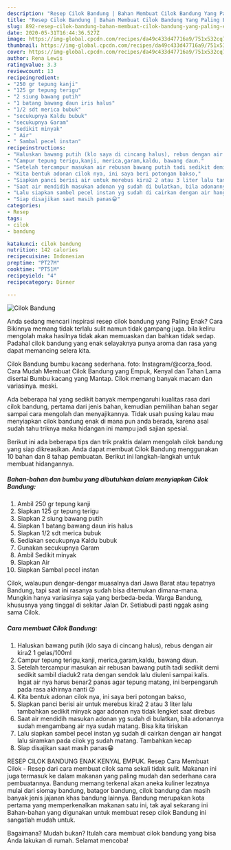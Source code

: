 ```yaml
---
description: "Resep Cilok Bandung | Bahan Membuat Cilok Bandung Yang Paling Enak"
title: "Resep Cilok Bandung | Bahan Membuat Cilok Bandung Yang Paling Enak"
slug: 892-resep-cilok-bandung-bahan-membuat-cilok-bandung-yang-paling-enak
date: 2020-05-31T16:44:36.527Z
image: https://img-global.cpcdn.com/recipes/da49c433d47716a9/751x532cq70/cilok-bandung-foto-resep-utama.jpg
thumbnail: https://img-global.cpcdn.com/recipes/da49c433d47716a9/751x532cq70/cilok-bandung-foto-resep-utama.jpg
cover: https://img-global.cpcdn.com/recipes/da49c433d47716a9/751x532cq70/cilok-bandung-foto-resep-utama.jpg
author: Rena Lewis
ratingvalue: 3.3
reviewcount: 13
recipeingredient:
- "250 gr tepung kanji"
- "125 gr tepung terigu"
- "2 siung bawang putih"
- "1 batang bawang daun iris halus"
- "1/2 sdt merica bubuk"
- "secukupnya Kaldu bubuk"
- "secukupnya Garam"
- "Sedikit minyak"
- " Air"
- " Sambal pecel instan"
recipeinstructions:
- "Haluskan bawang putih (klo saya di cincang halus), rebus dengan air kira2 1 gelas/100ml"
- "Campur tepung terigu,kanji, merica,garam,kaldu, bawang daun."
- "Setelah tercampur masukan air rebusan bawang putih tadi sedikit demi sedikit sambil diaduk2 rata dengan sendok lalu diuleni sampai kalis. Ingat air nya harus benar2 panas agar tepung matang, ini berpengaruh pada rasa akhirnya nanti 😉"
- "Kita bentuk adonan cilok nya, ini saya beri potongan bakso,"
- "Siapkan panci berisi air untuk merebus kira2 2 atau 3 liter lalu tambahkan sedikit minyak agar adonan nya tidak lengket saat direbus"
- "Saat air mendidih masukan adonan yg sudah di bulatkan, bila adonannya sudah mengambang air nya sudah matang. Bisa kita tiriskan"
- "Lalu siapkan sambel pecel instan yg sudah di cairkan dengan air hangat lalu siramkan pada cilok yg sudah matang. Tambahkan kecap"
- "Siap disajikan saat masih panas😁"
categories:
- Resep
tags:
- cilok
- bandung

katakunci: cilok bandung 
nutrition: 142 calories
recipecuisine: Indonesian
preptime: "PT27M"
cooktime: "PT51M"
recipeyield: "4"
recipecategory: Dinner

---
```



![Cilok Bandung](https://img-global.cpcdn.com/recipes/da49c433d47716a9/751x532cq70/cilok-bandung-foto-resep-utama.jpg)

Anda sedang mencari inspirasi resep cilok bandung yang Paling Enak? Cara Bikinnya memang tidak terlalu sulit namun tidak gampang juga. bila keliru mengolah maka hasilnya tidak akan memuaskan dan bahkan tidak sedap. Padahal cilok bandung yang enak selayaknya punya aroma dan rasa yang dapat memancing selera kita.

Cilok Bandung bumbu kacang sederhana. foto: Instagram/@corza_food. Cara Mudah Membuat Cilok Bandung yang Empuk, Kenyal dan Tahan Lama disertai Bumbu kacang yang Mantap. Cilok memang banyak macam dan variasinya. meski.

Ada beberapa hal yang sedikit banyak mempengaruhi kualitas rasa dari cilok bandung, pertama dari jenis bahan, kemudian pemilihan bahan segar sampai cara mengolah dan menyajikannya. Tidak usah pusing kalau mau menyiapkan cilok bandung enak di mana pun anda berada, karena asal sudah tahu triknya maka hidangan ini mampu jadi sajian spesial.


Berikut ini ada beberapa tips dan trik praktis dalam mengolah cilok bandung yang siap dikreasikan. Anda dapat membuat Cilok Bandung menggunakan 10 bahan dan 8 tahap pembuatan. Berikut ini langkah-langkah untuk membuat hidangannya.

<!--inarticleads1-->

##### Bahan-bahan dan bumbu yang dibutuhkan dalam menyiapkan Cilok Bandung:

1. Ambil 250 gr tepung kanji
1. Siapkan 125 gr tepung terigu
1. Siapkan 2 siung bawang putih
1. Siapkan 1 batang bawang daun iris halus
1. Siapkan 1/2 sdt merica bubuk
1. Sediakan secukupnya Kaldu bubuk
1. Gunakan secukupnya Garam
1. Ambil Sedikit minyak
1. Siapkan  Air
1. Siapkan  Sambal pecel instan


Cilok, walaupun dengar-dengar muasalnya dari Jawa Barat atau tepatnya Bandung, tapi saat ini rasanya sudah bisa ditemukan dimana-mana. Mungkin hanya variasinya saja yang berbeda-beda. Warga Bandung, khususnya yang tinggal di sekitar Jalan Dr. Setiabudi pasti nggak asing sama Cilok. 

<!--inarticleads2-->

##### Cara membuat Cilok Bandung:

1. Haluskan bawang putih (klo saya di cincang halus), rebus dengan air kira2 1 gelas/100ml
1. Campur tepung terigu,kanji, merica,garam,kaldu, bawang daun.
1. Setelah tercampur masukan air rebusan bawang putih tadi sedikit demi sedikit sambil diaduk2 rata dengan sendok lalu diuleni sampai kalis. Ingat air nya harus benar2 panas agar tepung matang, ini berpengaruh pada rasa akhirnya nanti 😉
1. Kita bentuk adonan cilok nya, ini saya beri potongan bakso,
1. Siapkan panci berisi air untuk merebus kira2 2 atau 3 liter lalu tambahkan sedikit minyak agar adonan nya tidak lengket saat direbus
1. Saat air mendidih masukan adonan yg sudah di bulatkan, bila adonannya sudah mengambang air nya sudah matang. Bisa kita tiriskan
1. Lalu siapkan sambel pecel instan yg sudah di cairkan dengan air hangat lalu siramkan pada cilok yg sudah matang. Tambahkan kecap
1. Siap disajikan saat masih panas😁


RESEP CILOK BANDUNG ENAK KENYAL EMPUK. Resep Cara Membuat Cilok - Resep dari cara membuat cilok sama sekali tidak sulit. Makanan ini juga termasuk ke dalam makanan yang paling mudah dan sederhana cara pembuatannya. Bandung memang terkenal akan aneka kuliner lezatnya mulai dari siomay bandung, batagor bandung, cilok bandung dan masih banyak jenis jajanan khas bandung lainnya. Bandung merupakan kota pertama yang memperkenalkan makanan satu ini, tak ayal sekarang ini Bahan-bahan yang digunakan untuk membuat resep cilok Bandung ini sangatlah mudah untuk. 

Bagaimana? Mudah bukan? Itulah cara membuat cilok bandung yang bisa Anda lakukan di rumah. Selamat mencoba!
